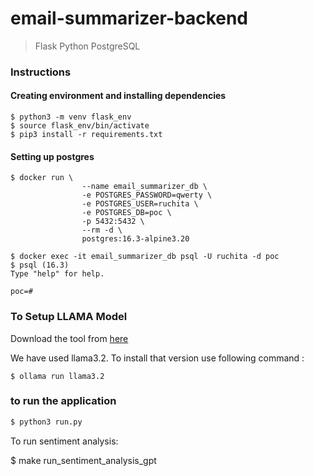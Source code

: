 # email-summarizer-backend

> Flask
> Python
> PostgreSQL


### Instructions

#### Creating environment and installing dependencies

```
$ python3 -m venv flask_env
$ source flask_env/bin/activate
$ pip3 install -r requirements.txt
```

#### Setting up postgres

```
$ docker run \
                --name email_summarizer_db \
                -e POSTGRES_PASSWORD=qwerty \
                -e POSTGRES_USER=ruchita \
                -e POSTGRES_DB=poc \
                -p 5432:5432 \
                --rm -d \
                postgres:16.3-alpine3.20
```

```
$ docker exec -it email_summarizer_db psql -U ruchita -d poc
$ psql (16.3)
Type "help" for help.

poc=# 

```
### To Setup LLAMA Model 

Download the tool from [here](https://ollama.com)

We have used llama3.2. To install that version use following command :

```
$ ollama run llama3.2

```

### to run the application

```bash
$ python3 run.py
```

To run sentiment analysis:

$ make run_sentiment_analysis_gpt